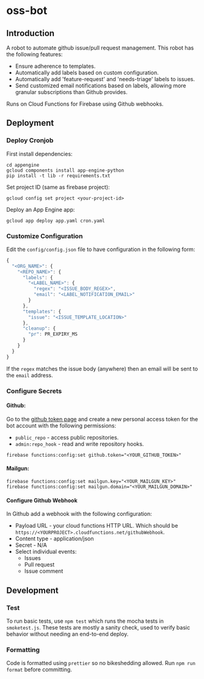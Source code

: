 # oss-bot

## Introduction

A robot to automate github issue/pull request management. This robot
has the following features:

  * Ensure adherence to templates.
  * Automatically add labels based on custom configuration.
  * Automatically add 'feature-request' and 'needs-triage' labels to issues.
  * Send customized email notifications based on labels, allowing more
    granular subscriptions than Github provides.

Runs on Cloud Functions for Firebase using Github webhooks.

## Deployment

### Deploy Cronjob

First install dependencies:

```
cd appengine
gcloud components install app-engine-python
pip install -t lib -r requirements.txt
```

Set project ID (same as firebase project):

```
gcloud config set project <your-project-id>
```

Deploy an App Engine app:

```
gcloud app deploy app.yaml cron.yaml
```

### Customize Configuration

Edit the `config/config.json` file to have configuration in the following form:

```javascript
{
  "<ORG_NAME>": {
    "<REPO_NAME>": {
      "labels": {
        "<LABEL_NAME>": {
          "regex": "<ISSUE_BODY_REGEX>",
          "email": "<LABEL_NOTIFICATION_EMAIL>"
        }
      },
      "templates": {
        "issue": "<ISSUE_TEMPLATE_LOCATION>"
      },
      "cleanup": {
        "pr": PR_EXPIRY_MS
      }
    }
  }
}
```

If the `regex` matches the issue body (anywhere) then an email
will be sent to the `email` address.

### Configure Secrets

#### Github:

Go to the [github token page](https://github.com/settings/tokens/new) and
create a new personal access token for the bot account with the following
permissions:

  * `public_repo` - access public repositories.
  * `admin:repo_hook` - read and write repository hooks.

```
firebase functions:config:set github.token="<YOUR_GITHUB_TOKEN>"
```

#### Mailgun:

```
firebase functions:config:set mailgun.key="<YOUR_MAILGUN_KEY>"
firebase functions:config:set mailgun.domain="<YOUR_MAILGUN_DOMAIN>"
```

#### Configure Github Webhook

In Github add a webhook with the following configuration:

  * Payload URL - your cloud functions HTTP URL. Which should be
    `https://<YOURPROJECT>.cloudfunctions.net/githubWebhook`.
  * Content type - application/json
  * Secret - N/A
  * Select individual events:
    * Issues
    * Pull request
    * Issue comment

## Development

### Test

To run basic tests, use `npm test` which runs the mocha tests in `smoketest.js`.
These tests are mostly a sanity check, used to verify basic behavior without
needing an end-to-end deploy.

### Formatting

Code is formatted using `prettier` so no bikeshedding allowed. Run
`npm run format` before committing.